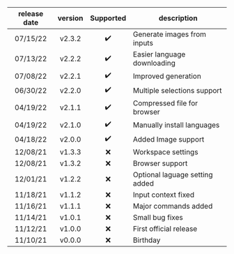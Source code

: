|release date|version|Supported|description|
|:-:|:-:|:-:|-|
|07/15/22|v2.3.2|✔️|Generate images from inputs|
|07/13/22|v2.2.2|✔️|Easier language downloading|
|07/08/22|v2.2.1|✔️|Improved generation|
|06/30/22|v2.2.0|✔️|Multiple selections support|
|04/19/22|v2.1.1|✔️|Compressed file for browser|
|04/19/22|v2.1.0|✔️|Manually install languages|
|04/18/22|v2.0.0|✔️|Added Image support|
|12/08/21|v1.3.3|❌|Workspace settings|
|12/08/21|v1.3.2|❌|Browser support|
|12/01/21|v1.2.2|❌|Optional laguage setting added|
|11/18/21|v1.1.2|❌|Input context fixed|
|11/16/21|v1.1.1|❌|Major commands added|
|11/14/21|v1.0.1|❌|Small bug fixes|
|11/12/21|v1.0.0|❌|First official release|
|11/10/21|v0.0.0|❌|Birthday|

<!-- |DATE|VERSION|SUPPORT|DESCRIPTION| -->
<!-- ✔️❌ -->